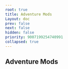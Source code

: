 ```yaml
---
root: true
title: Adventure Mods
Layout: doc
prev: false
next: false
hidden: false
priority: 9007199254740991
collapsed: true
---
```


## Adventure Mods
